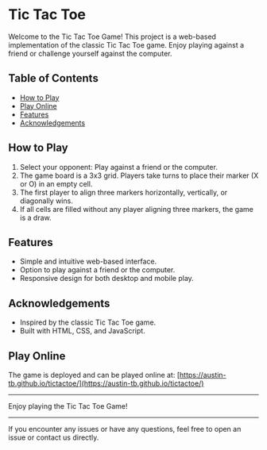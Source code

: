 # Tic Tac Toe

Welcome to the Tic Tac Toe Game! This project is a web-based implementation of the classic Tic Tac Toe game. Enjoy playing against a friend or challenge yourself against the computer.

## Table of Contents
- [How to Play](#how-to-play)
- [Play Online](#play-online)
- [Features](#features)
- [Acknowledgements](#acknowledgements)

## How to Play
1. Select your opponent: Play against a friend or the computer.
2. The game board is a 3x3 grid. Players take turns to place their marker (X or O) in an empty cell.
3. The first player to align three markers horizontally, vertically, or diagonally wins.
4. If all cells are filled without any player aligning three markers, the game is a draw.

## Features
- Simple and intuitive web-based interface.
- Option to play against a friend or the computer.
- Responsive design for both desktop and mobile play.

## Acknowledgements
- Inspired by the classic Tic Tac Toe game.
- Built with HTML, CSS, and JavaScript.

## Play Online
The game is deployed and can be played online at:
[https://austin-tb.github.io/tictactoe/](https://austin-tb.github.io/tictactoe/)

---

Enjoy playing the Tic Tac Toe Game!

---

If you encounter any issues or have any questions, feel free to open an issue or contact us directly.
